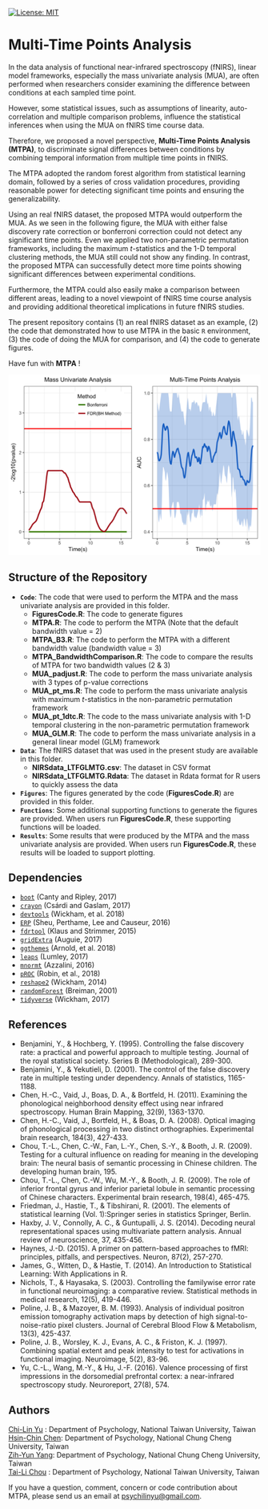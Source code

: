
<!-- README.md is generated from README.Rmd. Please edit that file -->

[![License:
MIT](https://img.shields.io/badge/License-MIT-yellow.svg)](https://opensource.org/licenses/MIT)

# Multi-Time Points Analysis

In the data analysis of functional near-infrared spectroscopy (fNIRS),
linear model frameworks, especially the mass univariate analysis (MUA),
are often performed when researchers consider examining the difference
between conditions at each sampled time point.

However, some statistical issues, such as assumptions of linearity,
auto-correlation and multiple comparison problems, influence the
statistical inferences when using the MUA on fNIRS time course data.

Therefore, we proposed a novel perspective, **Multi-Time Points Analysis
(MTPA)**, to discriminate signal differences between conditions by
combining temporal information from multiple time points in fNIRS.

The MTPA adopted the random forest algorithm from statistical learning
domain, followed by a series of cross validation procedures, providing
reasonable power for detecting significant time points and ensuring the
generalizability.

Using an real fNIRS dataset, the proposed MTPA would outperform the MUA.
As we seen in the following figure, the MUA with either false discovery
rate correction or bonferroni correction could not detect any
significant time points. Even we applied two non-parametric permutation
frameworks, including the maximum *t*-statistics and the 1-D temporal
clustering methods, the MUA still could not show any finding. In
contrast, the proposed MTPA can successfully detect more time points
showing significant differences between experimental conditions.

Furthermore, the MTPA could also easily make a comparison between
different areas, leading to a novel viewpoint of fNIRS time course
analysis and providing additional theoretical implications in future
fNIRS studies.

The present repository contains (1) an real fNIRS dataset as an example,
(2) the code that demonstrated how to use MTPA in the basic `R`
environment, (3) the code of doing the MUA for comparison, and (4) the
code to generate figures.

Have fun with **MTPA** \!

![GithubFigure1](Figures/GithubFigure1.png)

## Structure of the Repository

  - **`Code`**: The code that were used to perform the MTPA and the mass
    univariate analysis are provided in this folder.
      - **FiguresCode.R**: The code to generate figures
      - **MTPA.R**: The code to perform the MTPA (Note that the default
        bandwidth value = 2)
      - **MTPA\_B3.R**: The code to perform the MTPA with a different
        bandwidth value (bandwidth value = 3)
      - **MTPA\_BandwidthComparison.R**: The code to compare the results
        of MTPA for two bandwidth values (2 & 3)
      - **MUA\_padjust.R**: The code to perform the mass univariate
        analysis with 3 types of p-value corrections
      - **MUA\_pt\_ms.R**: The code to perform the mass univariate
        analysis with maximum *t*-statistics in the non-parametric
        permutation framework
      - **MUA\_pt\_1dtc.R**: The code to the mass univariate analysis
        with 1-D temporal clustering in the non-parametric permutation
        framework
      - **MUA\_GLM.R**: The code to perform the mass univariate analysis
        in a general linear model (GLM) framework
  - **`Data`**: The fNIRS dataset that was used in the present study are
    available in this folder.
      - **NIRSdata\_LTFGLMTG.csv**: The dataset in CSV format
      - **NIRSdata\_LTFGLMTG.Rdata**: The dataset in Rdata format for R
        users to quickly assess the data
  - **`Figures`**: The figures generated by the code (**FiguresCode.R**)
    are provided in this folder.
  - **`Functions`**: Some additional supporting functions to generate
    the figures are provided. When users run **FiguresCode.R**, these
    supporting functions will be loaded.
  - **`Results`**: Some results that were produced by the MTPA and the
    mass univariate analysis are provided. When users run
    **FiguresCode.R**, these results will be loaded to support plotting.

## Dependencies

  - [`boot`](https://cran.r-project.org/web/packages/boot/boot.pdf)
    (Canty and Ripley,
    2017)
  - [`crayon`](https://cran.r-project.org/web/packages/crayon/index.html)
    (Csárdi and Gaslam,
    2017)
  - [`devtools`](https://cran.r-project.org/web/packages/devtools/index.html)
    (Wickham, et al. 2018)
  - [`ERP`](https://cran.r-project.org/web/packages/ERP/index.html)
    (Sheu, Perthame, Lee and Causeur,
    2016)
  - [`fdrtool`](https://cran.r-project.org/web/packages/fdrtool/index.html)
    (Klaus and Strimmer,
    2015)
  - [`gridExtra`](https://cran.r-project.org/web/packages/gridExtra/index.html)
    (Auguie,
    2017)
  - [`ggthemes`](https://cran.r-project.org/web/packages/ggthemes/index.html)
    (Arnold, et al. 2018)
  - [`leaps`](https://cran.r-project.org/web/packages/leaps/leaps.pdf)
    (Lumley,
    2017)
  - [`mnormt`](https://cran.r-project.org/web/packages/mnormt/index.html)
    (Azzalini, 2016)
  - [`pROC`](https://cran.r-project.org/web/packages/pROC/pROC.pdf)
    (Robin, et al.,
    2018)
  - [`reshape2`](https://cran.r-project.org/web/packages/reshape2/reshape2.pdf)
    (Wickham,
    2014)
  - [`randomForest`](https://cran.r-project.org/web/packages/randomForest/randomForest.pdf)
    (Breiman,
    2001)
  - [`tidyverse`](https://cran.r-project.org/web/packages/tidyverse/index.html)
    (Wickham, 2017)

## References

  - Benjamini, Y., & Hochberg, Y. (1995). Controlling the false
    discovery rate: a practical and powerful approach to multiple
    testing. Journal of the royal statistical society. Series B
    (Methodological), 289-300.
  - Benjamini, Y., & Yekutieli, D. (2001). The control of the false
    discovery rate in multiple testing under dependency. Annals of
    statistics, 1165-1188.
  - Chen, H.-C., Vaid, J., Boas, D. A., & Bortfeld, H. (2011). Examining
    the phonological neighborhood density effect using near infrared
    spectroscopy. Human Brain Mapping, 32(9), 1363-1370.
  - Chen, H.-C., Vaid, J., Bortfeld, H., & Boas, D. A. (2008). Optical
    imaging of phonological processing in two distinct orthographies.
    Experimental brain research, 184(3), 427-433.
  - Chou, T.-L., Chen, C.-W., Fan, L.-Y., Chen, S.-Y., & Booth, J. R.
    (2009). Testing for a cultural influence on reading for meaning in
    the developing brain: The neural basis of semantic processing in
    Chinese children. The developing human brain, 195.
  - Chou, T.-L., Chen, C.-W., Wu, M.-Y., & Booth, J. R. (2009). The role
    of inferior frontal gyrus and inferior parietal lobule in semantic
    processing of Chinese characters. Experimental brain research,
    198(4), 465-475.
  - Friedman, J., Hastie, T., & Tibshirani, R. (2001). The elements of
    statistical learning (Vol. 1):Springer series in statistics
    Springer, Berlin.
  - Haxby, J. V., Connolly, A. C., & Guntupalli, J. S. (2014). Decoding
    neural representational spaces using multivariate pattern analysis.
    Annual review of neuroscience, 37, 435-456.
  - Haynes, J.-D. (2015). A primer on pattern-based approaches to fMRI:
    principles, pitfalls, and perspectives. Neuron, 87(2), 257-270.
  - James, G., Witten, D., & Hastie, T. (2014). An Introduction to
    Statistical Learning: With Applications in R.
  - Nichols, T., & Hayasaka, S. (2003). Controlling the familywise error
    rate in functional neuroimaging: a comparative review. Statistical
    methods in medical research, 12(5), 419-446.
  - Poline, J. B., & Mazoyer, B. M. (1993). Analysis of individual
    positron emission tomography activation maps by detection of high
    signal-to-noise-ratio pixel clusters. Journal of Cerebral Blood Flow
    & Metabolism, 13(3), 425-437.
  - Poline, J. B., Worsley, K. J., Evans, A. C., & Friston, K. J.
    (1997). Combining spatial extent and peak intensity to test for
    activations in functional imaging. Neuroimage, 5(2), 83-96.
  - Yu, C.-L., Wang, M.-Y., & Hu, J.-F. (2016). Valence processing of
    first impressions in the dorsomedial prefrontal cortex: a
    near-infrared spectroscopy study. Neuroreport, 27(8), 574.

## Authors

[Chi-Lin Yu](https://github.com/PsyChiLin) : Department of Psychology,
National Taiwan University, Taiwan<br /> [Hsin-Chin
Chen](https://sites.google.com/site/hsinchinchenx/): Department of
Psychology, National Chung Cheng University, Taiwan<br /> [Zih-Yun
Yang](https://sites.google.com/site/lcnlccu/people/graduate-students):
Department of Psychology, National Chung Cheng University, Taiwan<br />
[Tai-Li
Chou](http://www.psy.ntu.edu.tw/index.php/members/faculty/fulltime-faculty/314-chou-tai-li)
: Department of Psychology, National Taiwan University, Taiwan<br />

If you have a question, comment, concern or code contribution about
MTPA, please send us an email at <psychilinyu@gmail.com>.
